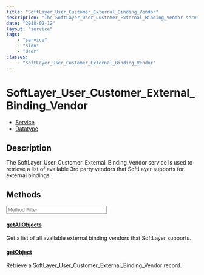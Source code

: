 ```yaml
---
title: "SoftLayer_User_Customer_External_Binding_Vendor"
description: "The SoftLayer_User_Customer_External_Binding_Vendor service is used to retrieve a list of available 3rd party vendors th... "
date: "2018-02-12"
layout: "service"
tags:
    - "service"
    - "sldn"
    - "User"
classes:
    - "SoftLayer_User_Customer_External_Binding_Vendor"
---
```

# SoftLayer_User_Customer_External_Binding_Vendor
<div id='service-datatype'>
    <ul id='sldn-reference-tabs'>
    <li id='service'> <a href='/reference/services/SoftLayer_User_Customer_External_Binding_Vendor' >Service</a></li>    <li id='datatype'> <a href='/reference/datatypes/SoftLayer_User_Customer_External_Binding_Vendor' >Datatype</a></li>
    </ul>
</div>

## Description


The SoftLayer_User_Customer_External_Binding_Vendor service is used to retrieve a list of available 3rd party vendors that SoftLayer supports for external bindings. 



        
<div id="properties" class="content service-content">

## Methods

<div class="view-filters">
    <div class="clearfix">
        <div class="search-input-box">
            <input placeholder="Method Filter" onkeyup="titleSearch(inputId='edit-combine', divId='method-div', elementClass='method-row')" 
                type="text" id="edit-combine" value="" size="30" maxlength="128" class="form-text">
        </div>
    </div>
</div>

<div id="method-div">

<div class="method-row">

#### [getAllObjects](/reference/services/SoftLayer_User_Customer_External_Binding_Vendor/getAllObjects)
Get a list of all available external binding vendors that SoftLayer supports.

</div>

<div class="method-row">

#### [getObject](/reference/services/SoftLayer_User_Customer_External_Binding_Vendor/getObject)
Retrieve a SoftLayer_User_Customer_External_Binding_Vendor record.

</div>
</div>

</div>


